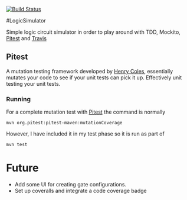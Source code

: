 [![Build Status](https://travis-ci.org/rossdrew/LogicSimulator.svg?branch=master)](https://travis-ci.org/rossdrew/LogicSimulator)

#LogicSimulator

Simple logic circuit simulator in order to play around with TDD, Mockito, [Pitest](http://pitest.org/) and [Travis](https://travis-ci.com/)

## Pitest

A mutation testing framework developed by [Henry Coles](https://github.com/hcoles), essentially mutates your code to see if your unit tests can pick it up.  Effectively unit testing your unit tests.

### Running

For a complete mutation test with [Pitest](http://pitest.org/) the command is normally
```
mvn org.pitest:pitest-maven:mutationCoverage
```
However, I have included it in my test phase so it is run as part of
```
mvn test
```

# Future

 - Add some UI for creating gate configurations.
 - Set up coveralls and integrate a code coverage badge